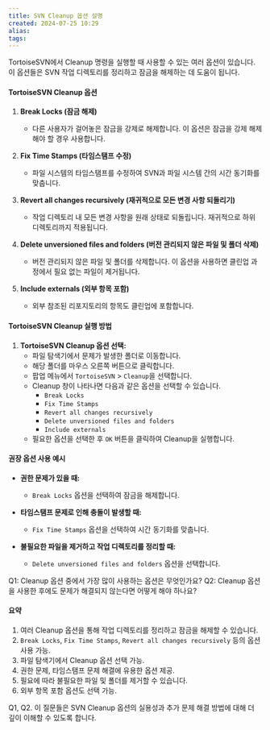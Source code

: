 ```yaml
---
title: SVN Cleanup 옵션 설명
created: 2024-07-25 10:29
alias:
tags:
---
```

TortoiseSVN에서 Cleanup 명령을 실행할 때 사용할 수 있는 여러 옵션이 있습니다. 이 옵션들은 SVN 작업 디렉토리를 정리하고 잠금을 해제하는 데 도움이 됩니다.

#### TortoiseSVN Cleanup 옵션

1. **Break Locks (잠금 해제)**
   - 다른 사용자가 걸어놓은 잠금을 강제로 해제합니다. 이 옵션은 잠금을 강제 해제해야 할 경우 사용합니다.
   
2. **Fix Time Stamps (타임스탬프 수정)**
   - 파일 시스템의 타임스탬프를 수정하여 SVN과 파일 시스템 간의 시간 동기화를 맞춥니다.

3. **Revert all changes recursively (재귀적으로 모든 변경 사항 되돌리기)**
   - 작업 디렉토리 내 모든 변경 사항을 원래 상태로 되돌립니다. 재귀적으로 하위 디렉토리까지 적용됩니다.

4. **Delete unversioned files and folders (버전 관리되지 않은 파일 및 폴더 삭제)**
   - 버전 관리되지 않은 파일 및 폴더를 삭제합니다. 이 옵션을 사용하면 클린업 과정에서 필요 없는 파일이 제거됩니다.

5. **Include externals (외부 항목 포함)**
   - 외부 참조된 리포지토리의 항목도 클린업에 포함합니다.

#### TortoiseSVN Cleanup 실행 방법

1. **TortoiseSVN Cleanup 옵션 선택:**
   - 파일 탐색기에서 문제가 발생한 폴더로 이동합니다.
   - 해당 폴더를 마우스 오른쪽 버튼으로 클릭합니다.
   - 팝업 메뉴에서 `TortoiseSVN` > `Cleanup`을 선택합니다.
   - Cleanup 창이 나타나면 다음과 같은 옵션을 선택할 수 있습니다.
     - `Break Locks`
     - `Fix Time Stamps`
     - `Revert all changes recursively`
     - `Delete unversioned files and folders`
     - `Include externals`
   - 필요한 옵션을 선택한 후 `OK` 버튼을 클릭하여 Cleanup을 실행합니다.

#### 권장 옵션 사용 예시

- **권한 문제가 있을 때:**
  - `Break Locks` 옵션을 선택하여 잠금을 해제합니다.
  
- **타임스탬프 문제로 인해 충돌이 발생할 때:**
  - `Fix Time Stamps` 옵션을 선택하여 시간 동기화를 맞춥니다.

- **불필요한 파일을 제거하고 작업 디렉토리를 정리할 때:**
  - `Delete unversioned files and folders` 옵션을 선택합니다.

Q1: Cleanup 옵션 중에서 가장 많이 사용하는 옵션은 무엇인가요?
Q2: Cleanup 옵션을 사용한 후에도 문제가 해결되지 않는다면 어떻게 해야 하나요?

#### 요약

1. 여러 Cleanup 옵션을 통해 작업 디렉토리를 정리하고 잠금을 해제할 수 있습니다.
2. `Break Locks`, `Fix Time Stamps`, `Revert all changes recursively` 등의 옵션 사용 가능.
3. 파일 탐색기에서 Cleanup 옵션 선택 가능.
4. 권한 문제, 타임스탬프 문제 해결에 유용한 옵션 제공.
5. 필요에 따라 불필요한 파일 및 폴더를 제거할 수 있습니다.
6. 외부 항목 포함 옵션도 선택 가능.

Q1, Q2. 이 질문들은 SVN Cleanup 옵션의 실용성과 추가 문제 해결 방법에 대해 더 깊이 이해할 수 있도록 합니다.


